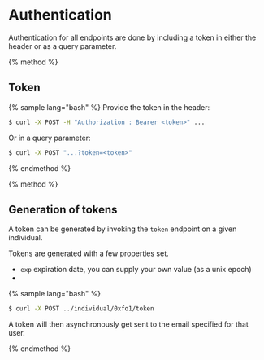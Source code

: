 # Authentication

Authentication for all endpoints are done by including a token in either the header or as a query parameter.

{% method %}

## Token

{% sample lang="bash" %}
Provide the token in the header:

```bash
$ curl -X POST -H "Authorization : Bearer <token>" ...
```

Or in a query parameter:

```bash
$ curl -X POST "...?token=<token>"
```
{% endmethod %}

{% method %}

## Generation of tokens

A token can be generated by invoking the `token` endpoint on a given individual.

Tokens are generated with a few properties set.

 * `exp` expiration date, you can supply your own value (as a unix epoch)
 * 

{% sample lang="bash" %}

```bash
$ curl -X POST ../individual/0xfo1/token
```

A token will then asynchronously get sent to the email specified for that user.

{% endmethod %}


